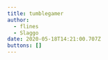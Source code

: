 ```yaml
---
title: tumblegamer
author:
  - flines
  - Slaggo
date: 2020-05-18T14:21:00.707Z
buttons: []
---
```

